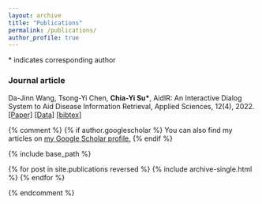 ```yaml
---
layout: archive
title: "Publications"
permalink: /publications/
author_profile: true
---
```

\* indicates corresponding author
### Journal article

Da-Jinn Wang, Tsong-Yi Chen, **Chia-Yi Su\***, AidIR: An Interactive Dialog System to Aid Disease Information Retrieval, Applied Sciences, 12(4), 2022. [[Paper]](https://www.mdpi.com/2076-3417/12/4/1875) [[Data]](https://github.com/chiayisu/ABERT_Corpus) [[bibtex]](../files/bibtex/aidir.bib)


{% comment %} 
{% if author.googlescholar %}
  You can also find my articles on <u><a href="{{author.googlescholar}}">my Google Scholar profile</a>.</u>
{% endif %}

{% include base_path %}

{% for post in site.publications reversed %}
  {% include archive-single.html %}
{% endfor %}

{% endcomment %}
